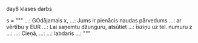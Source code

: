 day8 
klases darbs
    
 s = """
    ...: GOdājamais x,
    ...: Jums ir pienācis naudas pārvedums
    ...: ar vērtību y EUR
    ...: Lai saņemtu džunguru, atsūtiet 
    ...: īsziņu uz tel. numuru z
    ...: 
    ...: Cieņā,
    ...: 
    ...:        labdaris
    ...: """
